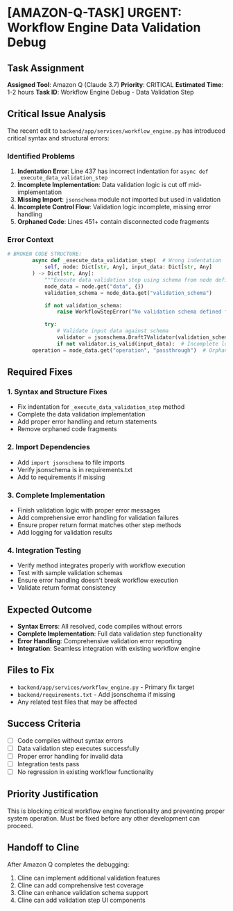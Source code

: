# [AMAZON-Q-TASK] URGENT: Workflow Engine Data Validation Debug

## Task Assignment

**Assigned Tool**: Amazon Q (Claude 3.7)
**Priority**: CRITICAL
**Estimated Time**: 1-2 hours
**Task ID**: Workflow Engine Debug - Data Validation Step

## Critical Issue Analysis

The recent edit to `backend/app/services/workflow_engine.py` has introduced critical syntax and structural errors:

### Identified Problems

1. **Indentation Error**: Line 437 has incorrect indentation for `async def _execute_data_validation_step`
2. **Incomplete Implementation**: Data validation logic is cut off mid-implementation
3. **Missing Import**: `jsonschema` module not imported but used in validation
4. **Incomplete Control Flow**: Validation logic incomplete, missing error handling
5. **Orphaned Code**: Lines 451+ contain disconnected code fragments

### Error Context

```python
# BROKEN CODE STRUCTURE:
        async def _execute_data_validation_step(  # Wrong indentation
            self, node: Dict[str, Any], input_data: Dict[str, Any]
        ) -> Dict[str, Any]:
            """Execute data validation step using schema from node definition."""
            node_data = node.get("data", {})
            validation_schema = node_data.get("validation_schema")

            if not validation_schema:
                raise WorkflowStepError("No validation schema defined for data validation step")

            try:
                # Validate input data against schema
                validator = jsonschema.Draft7Validator(validation_schema)  # Missing import
                if not validator.is_valid(input_data):  # Incomplete logic
        operation = node_data.get("operation", "passthrough")  # Orphaned code
```

## Required Fixes

### 1. Syntax and Structure Fixes

- Fix indentation for `_execute_data_validation_step` method
- Complete the data validation implementation
- Add proper error handling and return statements
- Remove orphaned code fragments

### 2. Import Dependencies

- Add `import jsonschema` to file imports
- Verify jsonschema is in requirements.txt
- Add to requirements if missing

### 3. Complete Implementation

- Finish validation logic with proper error messages
- Add comprehensive error handling for validation failures
- Ensure proper return format matches other step methods
- Add logging for validation results

### 4. Integration Testing

- Verify method integrates properly with workflow execution
- Test with sample validation schemas
- Ensure error handling doesn't break workflow execution
- Validate return format consistency

## Expected Outcome

- **Syntax Errors**: All resolved, code compiles without errors
- **Complete Implementation**: Full data validation step functionality
- **Error Handling**: Comprehensive validation error reporting
- **Integration**: Seamless integration with existing workflow engine

## Files to Fix

- `backend/app/services/workflow_engine.py` - Primary fix target
- `backend/requirements.txt` - Add jsonschema if missing
- Any related test files that may be affected

## Success Criteria

- [ ] Code compiles without syntax errors
- [ ] Data validation step executes successfully
- [ ] Proper error handling for invalid data
- [ ] Integration tests pass
- [ ] No regression in existing workflow functionality

## Priority Justification

This is blocking critical workflow engine functionality and preventing proper system operation. Must be fixed before any other development can proceed.

## Handoff to Cline

After Amazon Q completes the debugging:

1. Cline can implement additional validation features
2. Cline can add comprehensive test coverage
3. Cline can enhance validation schema support
4. Cline can add validation step UI components
